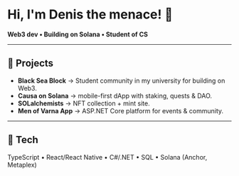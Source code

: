 # Hi, I'm Denis the menace! 👋  

**Web3 dev • Building on Solana • Student of CS**  


---

## 🚀 Projects  
- **Black Sea Block** → Student community in my university for building on Web3.  
- **Causa on Solana** → mobile-first dApp with staking, quests & DAO.  
- **SOLalchemists** → NFT collection + mint site.  
- **Men of Varna App** → ASP.NET Core platform for events & community.  

---

## 🧰 Tech  
TypeScript • React/React Native • C#/.NET • SQL • Solana (Anchor, Metaplex)  
